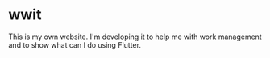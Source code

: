 # wwit
This is my own website. I'm developing it to help me with work management and to show what can I do using Flutter.
